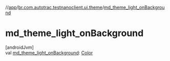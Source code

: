 //[app](../../index.md)/[br.com.autotrac.testnanoclient.ui.theme](index.md)/[md_theme_light_onBackground](md_theme_light_on-background.md)

# md_theme_light_onBackground

[androidJvm]\
val [md_theme_light_onBackground](md_theme_light_on-background.md): [Color](https://developer.android.com/reference/kotlin/androidx/compose/ui/graphics/Color.html)
